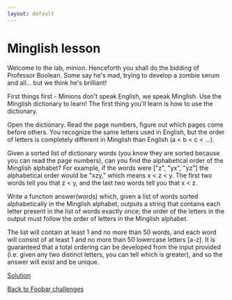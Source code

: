 ```yaml
---
layout: default
---
```

Minglish lesson
===============

Welcome to the lab, minion. Henceforth you shall do the bidding of Professor
Boolean. Some say he's mad, trying to develop a zombie serum  and all... but
we think he's brilliant!

First things first - Minions don't speak English, we speak Minglish. Use the
Minglish dictionary to learn! The first thing you'll  learn is how to use the
dictionary.

Open the dictionary. Read the page numbers, figure out which pages come before
others. You recognize the same letters used in English, but  the order of
letters is completely different in Minglish than English (a < b < c < ...).

Given a sorted list of dictionary words (you know they are sorted because you
can read the page numbers), can you find the alphabetical order  of the
Minglish alphabet? For example, if the words were ["z", "yx", "yz"] the
alphabetical order would be  "xzy," which means x < z < y. The first two words
tell you that z < y, and the last two words tell you that x < z.

Write a function answer(words) which, given a list of words sorted
alphabetically in the Minglish alphabet, outputs a string that contains  each
letter present in the list of words exactly once; the order of the letters in
the output must follow the order of letters in the  Minglish alphabet.

The list will contain at least 1 and no more than 50 words, and each word will
consist of at least 1 and no more than 50 lowercase letters  [a-z]. It is
guaranteed that a total ordering can be developed from the input provided
(i.e. given any two distinct letters, you can tell  which is greater), and so
the answer will exist and be unique.

[Solution](minglish_lesson-solution.html)


[Back to Foobar challenges](index.html)

